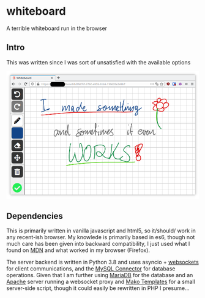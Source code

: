 # whiteboard
A terrible whiteboard run in the browser

## Intro
This was written since I was sort of unsatisfied with the available options

![Screenshot](https://github.com/kiitox/whiteboard/raw/master/screenshot.png)

## Dependencies
This is primarily written in vanilla javascript and html5, so it/should/ work in any recent-ish browser. My knowlede is primarily based in es6, though not much care has been given into backward compatibility, I just used what I found on [MDN](https://developer.mozilla.org/en-US/docs/Web/Reference) and what worked in my browser (Firefox).

The server backend is written in Python 3.8 and uses asyncio + [websockets](https://pypi.org/project/websockets/) for client communications, and the [MySQL Connector](https://github.com/mysql/mysql-connector-python) for database operations. Given that I am further using [MariaDB](https://mariadb.com/) for the database and an [Apache](https://httpd.apache.org/) server running a websocket proxy and [Mako Templates](https://www.makotemplates.org/) for a small server-side script, though it could easily be rewritten in PHP I presume...
